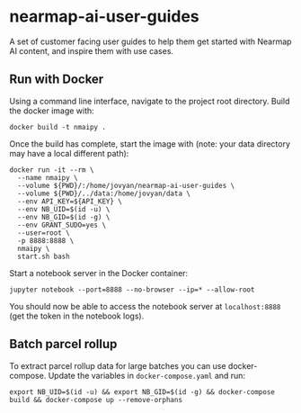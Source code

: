 # nearmap-ai-user-guides
A set of customer facing user guides to help them get started with Nearmap AI content, and inspire them with use cases.

## Run with Docker

Using a command line interface, navigate to the project root directory. Build the docker image with:
```
docker build -t nmaipy .
```

Once the build has complete, start the image with (note: your data directory may have a local different path):
```
docker run -it --rm \
  --name nmaipy \
  --volume ${PWD}/:/home/jovyan/nearmap-ai-user-guides \
  --volume ${PWD}/../data:/home/jovyan/data \
  --env API_KEY=${API_KEY} \
  --env NB_UID=$(id -u) \
  --env NB_GID=$(id -g) \
  --env GRANT_SUDO=yes \
  --user=root \
  -p 8888:8888 \
  nmaipy \
  start.sh bash
```
Start a notebook server in the Docker container:
```
jupyter notebook --port=8888 --no-browser --ip=* --allow-root
```
You should now be able to access the notebook server at `localhost:8888` (get the token in the notebook logs).


## Batch parcel rollup

To extract parcel rollup data for large batches you can use docker-compose. Update the variables in `docker-compose.yaml` and run:

```
export NB_UID=$(id -u) && export NB_GID=$(id -g) && docker-compose build && docker-compose up --remove-orphans
```